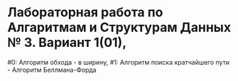 # Лабораторная работа по Алгаритмам и Структурам Данных № 3. Вариант 1(01),
#0: Алгоритм обхода - в ширину, 
#1: Алгоритм поиска кратчайшего пути - Алгоритм Беллмана-Форда
